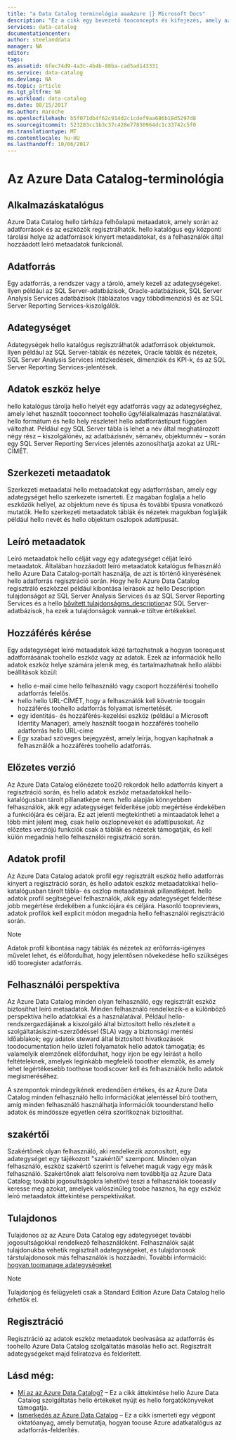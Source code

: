 ```yaml
---
title: "a Data Catalog terminológia aaaAzure |} Microsoft Docs"
description: "Ez a cikk egy bevezető tooconcepts és kifejezés, amely az Azure Data Catalog dokumentációja tartalmazza."
services: data-catalog
documentationcenter: 
author: steelanddata
manager: NA
editor: 
tags: 
ms.assetid: 6fec74d9-4a3c-4b4b-88ba-cad5ad143331
ms.service: data-catalog
ms.devlang: NA
ms.topic: article
ms.tgt_pltfrm: NA
ms.workload: data-catalog
ms.date: 08/15/2017
ms.author: maroche
ms.openlocfilehash: b5f071db4f62c914d2c1cdef9aa686b18d5297d8
ms.sourcegitcommit: 523283cc1b3c37c428e77850964dc1c33742c5f0
ms.translationtype: MT
ms.contentlocale: hu-HU
ms.lasthandoff: 10/06/2017
---
```

# <a name="azure-data-catalog-terminology"></a>Az Azure Data Catalog-terminológia
## <a name="catalog"></a>Alkalmazáskatalógus
Azure Data Catalog hello tárháza felhőalapú metaadatok, amely során az adatforrások és az eszközök regisztrálhatók. hello katalógus egy központi tárolási helye az adatforrások kinyert metaadatokat, és a felhasználók által hozzáadott leíró metaadatok funkcionál.

## <a name="data-source"></a>Adatforrás
Egy adatforrás, a rendszer vagy a tároló, amely kezeli az adategységeket. Ilyen például az SQL Server-adatbázisok, Oracle-adatbázisok, SQL Server Analysis Services adatbázisok (táblázatos vagy többdimenziós) és az SQL Server Reporting Services-kiszolgálók.

## <a name="data-asset"></a>Adategységet
Adategységek hello katalógus regisztrálhatók adatforrások objektumok. Ilyen például az SQL Server-táblák és nézetek, Oracle táblák és nézetek, SQL Server Analysis Services intézkedések, dimenziók és KPI-k, és az SQL Server Reporting Services-jelentések.

## <a name="data-asset-location"></a>Adatok eszköz helye
hello katalógus tárolja hello helyét egy adatforrás vagy az adategységhez, amely lehet használt tooconnect toohello ügyfélalkalmazás használatával. hello formátum és hello hely részleteit hello adatforrástípust függően változhat. Például egy SQL Server tábla is lehet a név által meghatározott négy rész – kiszolgálónév, az adatbázisnév, sémanév, objektumnév – során egy SQL Server Reporting Services jelentés azonosíthatja azokat az URL-CÍMÉT.

## <a name="structural-metadata"></a>Szerkezeti metaadatok
Szerkezeti metaadatai hello metaadatokat egy adatforrásban, amely egy adategységet hello szerkezete ismerteti. Ez magában foglalja a hello eszközök hellyel, az objektum neve és típusa és további típusra vonatkozó mutatók. Hello szerkezeti metaadatok táblák és nézetek magukban foglalják például hello nevét és hello objektum oszlopok adattípusát.

## <a name="descriptive-metadata"></a>Leíró metaadatok
Leíró metaadatok hello célját vagy egy adategységet célját leíró metaadatok. Általában hozzáadott leíró metaadatok katalógus felhasználó hello Azure Data Catalog-portált használja, de azt is történő kinyerésének hello adatforrás regisztráció során. Hogy hello Azure Data Catalog regisztráló eszközzel például kibontása leírások az hello Description tulajdonságot az SQL Server Analysis Services és az SQL Server Reporting Services és a hello [bővített tulajdonságms_description](https://technet.microsoft.com/library/ms190243.aspx)az SQL Server-adatbázisok, ha ezek a tulajdonságok vannak-e töltve értékekkel.

## <a name="request-access"></a>Hozzáférés kérése
Egy adategységet leíró metaadatok közé tartozhatnak a hogyan toorequest adatforrásának toohello eszköz vagy az adatok. Ezek az információk hello adatok eszköz helye számára jelenik meg, és tartalmazhatnak hello alábbi beállítások közül:

* hello e-mail címe hello felhasználó vagy csoport hozzáférési toohello adatforrás felelős.
* hello hello URL-CÍMÉT, hogy a felhasználók kell követnie toogain hozzáférés toohello adatforrás folyamat ismertetését.
* egy identitás- és hozzáférés-kezelési eszköz (például a Microsoft Identity Manager), amely használt toogain hozzáférés toohello adatforrás hello URL-címe
* Egy szabad szöveges bejegyzést, amely leírja, hogyan kaphatnak a felhasználók a hozzáférés toohello adatforrás.

## <a name="preview"></a>Előzetes verzió
Az Azure Data Catalog előnézete too20 rekordok hello adatforrás kinyert a regisztráció során, és hello adatok eszköz metaadatokkal hello-katalógusban tárolt pillanatképe nem. hello alapján könnyebben felhasználók, akik egy adategységet felderítése jobb megértése érdekében a funkciójára és céljára. Ez azt jelenti megtekintheti a mintaadatok lehet a több mint jelent meg, csak hello oszlopneveket és adattípusokat.
Az előzetes verziójú funkciók csak a táblák és nézetek támogatják, és kell külön megadnia hello felhasználói regisztráció során.

## <a name="data-profile"></a>Adatok profil
Az Azure Data Catalog adatok profil egy regisztrált eszköz hello adatforrás kinyert a regisztráció során, és hello adatok eszköz metaadatokkal hello-katalógusban tárolt tábla- és oszlop metaadatainak pillanatképet. hello adatok profil segítségével felhasználók, akik egy adategységet felderítése jobb megértése érdekében a funkciójára és céljára. Hasonló toopreviews, adatok profilok kell explicit módon megadnia hello felhasználói regisztráció során.

> [!NOTE]
> Adatok profil kibontása nagy táblák és nézetek az erőforrás-igényes művelet lehet, és előfordulhat, hogy jelentősen növekedése hello szükséges idő tooregister adatforrás.
>
>

## <a name="user-perspective"></a>Felhasználói perspektíva
Az Azure Data Catalog minden olyan felhasználó, egy regisztrált eszköz biztosíthat leíró metaadatok. Minden felhasználó rendelkezik-e a különböző perspektíva hello adatokkal és a használatával. Például hello-rendszergazdájának a kiszolgáló által biztosított hello részleteit a szolgáltatásiszint-szerződéssel (SLA) vagy a biztonsági mentési Időablakok; egy adatok steward által biztosított hivatkozások toodocumentation hello üzleti folyamatok hello adatok támogatja; és valamelyik elemzőnek előfordulhat, hogy írjon be egy leírást a hello feltételeknek, amelyek leginkább megfelelő tooother elemzők, és amely lehet legértékesebb toothose toodiscover kell és felhasználók hello adatok megismeréséhez.

A szempontok mindegyikének eredendően értékes, és az Azure Data Catalog minden felhasználó hello információkat jelentéssel bíró toothem, amíg minden felhasználó használhatja információk toounderstand hello adatok és mindössze egyetlen célra szorítkoznak biztosíthat.

## <a name="expert"></a>szakértői
Szakértőnek olyan felhasználó, aki rendelkezik azonosított, egy adategységet egy tájékozott "szakértői" szempont. Minden olyan felhasználó, eszköz szakértő szerint is felvehet maguk vagy egy másik felhasználó. Szakértőnek alatt felsorolva nem továbbítja az Azure Data Catalog; további jogosultságokra lehetővé teszi a felhasználók tooeasily keresse meg azokat, amelyek valószínűleg toobe hasznos, ha egy eszköz leíró metaadatok áttekintése perspektívákat.

## <a name="owner"></a>Tulajdonos
Tulajdonos az az Azure Data Catalog egy adategységet további jogosultságokkal rendelkező felhasználóként. Felhasználók saját tulajdonukba vehetik regisztrált adategységeket, és tulajdonosok társtulajdonosok más felhasználók is hozzáadni. További információ: [hogyan toomanage adategységeket](data-catalog-how-to-manage.md)  

> [!NOTE]
> Tulajdonjog és felügyeleti csak a Standard Edition Azure Data Catalog hello érhetők el.
>
>

## <a name="registration"></a>Regisztráció
Regisztráció az adatok eszköz metaadatok beolvasása az adatforrás és toohello Azure Data Catalog szolgáltatás másolás hello act. Regisztrált adategységeket majd feliratozva és felderített.

## <a name="see-also"></a>Lásd még:
* [Mi az az Azure Data Catalog?](data-catalog-what-is-data-catalog.md) – Ez a cikk áttekintése hello Azure Data Catalog szolgáltatás hello értékeket nyújt és hello forgatókönyveket támogatja.
* [Ismerkedés az Azure Data Catalog](data-catalog-get-started.md) – Ez a cikk ismerteti egy végpont oktatóanyag, amely bemutatja, hogyan toouse Azure adatkatalógus az adatforrás-felderítés.  
